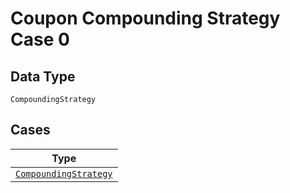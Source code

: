 
# Coupon Compounding Strategy Case 0

## Data Type

`CompoundingStrategy`

## Cases

| Type |
|  --- |
| [`CompoundingStrategy`](../../../doc/models/compounding-strategy.md) |

